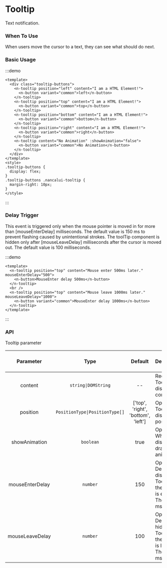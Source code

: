 # Tooltip

Text notification.

### When To Use

When users move the cursor to a text, they can see what should do next.

### Basic Usage

:::demo

```vue
<template>
  <div class="tooltip-buttons">
    <n-tooltip position="left" content="I am a HTML Element!">
      <n-button variant="common">left</n-button>
    </n-tooltip>
    <n-tooltip position="top" content="I am a HTML Element!">
      <n-button variant="common">top</n-button>
    </n-tooltip>
    <n-tooltip position="bottom" content="I am a HTML Element!">
      <n-button variant="common">bottom</n-button>
    </n-tooltip>
    <n-tooltip position="right" content="I am a HTML Element!">
      <n-button variant="common">right</n-button>
    </n-tooltip>
    <n-tooltip content="No Animation" :showAnimation="false">
      <n-button variant="common">No Animation</n-button>
    </n-tooltip>
  </div>
</template>
<style>
.tooltip-buttons {
  display: flex;
}
.tooltip-buttons .nancalui-tooltip {
  margin-right: 10px;
}
</style>
```

:::

### Delay Trigger

This event is triggered only when the mouse pointer is moved in for more than [mouseEnterDelay] milliseconds. The default value is 150 ms to prevent flashing caused by unintentional strokes. The toolTip component is hidden only after [mouseLeaveDelay] milliseconds after the cursor is moved out. The default value is 100 milliseconds.

:::demo

```vue
<template>
  <n-tooltip position="top" content="Mouse enter 500ms later." mouseEnterDelay="500">
    <n-button>MouseEnter delay 500ms</n-button>
  </n-tooltip>
  <br />
  <n-tooltip position="top" content="Mouse leave 1000ms later." mouseLeaveDelay="1000">
    <n-button variant="common">MouseEnter delay 1000ms</n-button>
  </n-tooltip>
</template>
```

:::

### API

Tooltip parameter

|    Parameter    |              Type              |              Default               | Description                                                                     | Jump to Demo                    | Global Config |
| :-------------: | :----------------------------: | :--------------------------------: | :------------------------------------------------------------------------------ | ------------------------------- | ------------- |
|     content     |      `string\|DOMString`       |                 --                 | Required. Tooltip display content                                               | [Basic Usage](#basic-usage)     |               |
|    position     | `PositionType\|PositionType[]` | ['top', 'right', 'bottom', 'left'] | Optional. Tooltip display position                                              | [Basic Usage](#basic-usage)     |               |
|  showAnimation  |           `boolean`            |                true                | Optional. Whether to display the drawing animation                              |                                 | ✔             |
| mouseEnterDelay |            `number`            |                150                 | Optional. Delay for displaying Tooltip after the mouse is enter. The unit is ms | [Delay Trigger](#delay-trigger) |
| mouseLeaveDelay |            `number`            |                100                 | Optional. Delay for hiding Tooltip after the mouse is leave, The unit is ms     | [Delay Trigger](#delay-trigger) |
